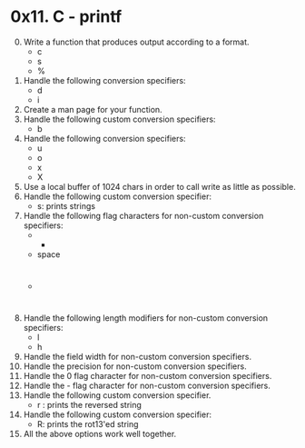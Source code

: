 # 0x11. C - printf
0.	Write a function that produces output according to a format.
	-	c
	-	s
	-	%
1.	Handle the following conversion specifiers:
	-	d
	-	i
2.	Create a man page for your function.
3.	Handle the following custom conversion specifiers:
	-	b
4.	Handle the following conversion specifiers: 
	-	u  
	-	o 
	-	x
	-	X
5.	Use a local buffer of 1024 chars in order to call write as little as possible.
7.	Handle the following custom conversion specifier:
	-	s: prints strings
8.	Handle the following flag characters for non-custom conversion specifiers:
	-	+
	-	space
	-	#
9.	Handle the following length modifiers for non-custom conversion specifiers:
	- l
	- h
10.	Handle the field width for non-custom conversion specifiers.
11.	Handle the precision for non-custom conversion specifiers.
12.	Handle the 0 flag character for non-custom conversion specifiers.
13.	Handle the - flag character for non-custom conversion specifiers.
14.	Handle the following custom conversion specifier.
	-	r : prints the reversed string
15.	Handle the following custom conversion specifier:
	-	R: prints the rot13'ed string
16.	All the above options work well together.
